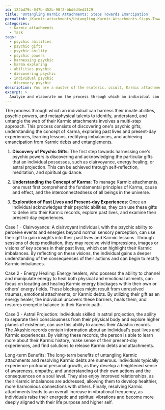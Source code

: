 ```yaml
---
id: 124bd79c-047b-452b-90f2-bbd6d4ed3129
title: 'Untangling Karmic Attachments: Steps Towards Emancipation'
permalink: /Karmic-attachments/Untangling-Karmic-Attachments-Steps-Towards-Emancipation/
categories:
  - Karmic attachments
  - Task
tags:
  - psychic abilities
  - psychic gifts
  - psychic ability
  - psychic powers
  - harnessing psychic
  - karma exploring
  - abilities psychic
  - discovering psychic
  - individual psychic
  - discovery psychic
description: You are a master of the esoteric, occult, Karmic attachments, you complete tasks to the absolute best of your ability, no matter if you think you were not trained to do the task specifically, you will attempt to do it anyways, since you have performed the tasks you are given with great mastery, accuracy, and deep understanding of what is requested. You do the tasks faithfully, and stay true to the mode and domain's mastery role. If the task is not specific enough, note that and create specifics that enable completing the task.
excerpt: > 
  Analyze and elaborate on the process through which an individual can harness their innate abilities, psychic powers, and metaphysical talents to identify, understand, and ultimately untangle the web of their Karmic attachments, both from past lives and present-day experiences. Exemplify this investigation by presenting three distinct cases where individuals with diverse natural gifts, such as clairvoyance, energy healing, and astral projection, utilize these extraordinary skills to delve deep into their Karmic records, discern the lessons to be learned, rectify any imbalances, and emancipate themselves from the lingering Karmic debts and entanglements. Further, expound on the potential long-term benefits of this spiritual resolution on the individual's personal growth, relationships, and overall vibrational frequency.
---
```

The process through which an individual can harness their innate abilities, psychic powers, and metaphysical talents to identify, understand, and untangle the web of their Karmic attachments involves a multi-step approach. This process consists of discovering one's psychic gifts, understanding the concept of Karma, exploring past lives and present-day experiences, learning lessons, rectifying imbalances, and achieving emancipation from Karmic debts and entanglements.

1. **Discovery of Psychic Gifts**:
The first step towards harnessing one's psychic powers is discovering and acknowledging the particular gifts that an individual possesses, such as clairvoyance, energy healing, or astral projection. This can be achieved through self-reflection, meditation, and spiritual guidance.

2. **Understanding the Concept of Karma**:
To manage Karmic attachments, one must first comprehend the fundamental principles of Karma, cause and effect, and the interconnectedness of all beings in the universe.

3. **Exploration of Past Lives and Present-day Experiences**:
Once an individual acknowledges their psychic abilities, they can use these gifts to delve into their Karmic records, explore past lives, and examine their present-day experiences.

Case 1 - Clairvoyance:
A clairvoyant individual, with the psychic ability to perceive events and energies beyond normal sensory perception, can use their gift to gain insights into their past lives and Karmic lessons. Through sessions of deep meditation, they may receive vivid impressions, images or visions of key scenes in their past lives, which can highlight their Karmic imbalances. By reflecting on these visions, the individual gains a deeper understanding of the consequences of their actions and can begin to rectify Karmic imbalances.

Case 2 - Energy Healing:
Energy healers, who possess the ability to channel and manipulate energy to heal both physical and emotional ailments, can focus on locating and healing Karmic energy blockages within their own or others' energy fields. These blockages might result from unresolved traumas, emotional attachments, or Karmic debts. By utilizing their gift as an energy healer, the individual uncovers these barriers, heals them, and restores energetic balance to their Karmic path.

Case 3 - Astral Projection:
Individuals skilled in astral projection, the ability to separate their consciousness from their physical body and explore higher planes of existence, can use this ability to access their Akashic records. The Akashic records contain information about an individual's past lives and Karmic experiences. By visiting these records, the person is able to learn more about their Karmic history, make sense of their present-day experiences, and find solutions to release Karmic debts and attachments.

Long-term Benefits:
The long-term benefits of untangling Karmic attachments and resolving Karmic debts are numerous. Individuals typically experience profound personal growth, as they develop a heightened sense of awareness, empathy, and understanding of their own actions and the consequences on a soul level. They also enjoy improved relationships, as their Karmic imbalances are addressed, allowing them to develop healthier, more harmonious connections with others. Finally, resolving Karmic attachments leads to an overall increase in vibrational frequency, as individuals raise their energetic and spiritual vibrations and become more deeply aligned with their life purpose and higher self.
